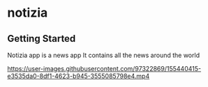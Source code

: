 # notizia 




## Getting Started

Notizia app is a news app
It contains all the news around the world



https://user-images.githubusercontent.com/97322869/155440415-e3535da0-8df1-4623-b945-3555085798e4.mp4

